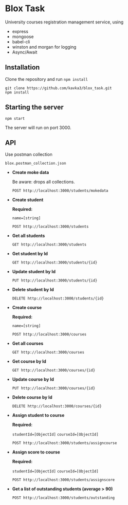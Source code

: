 # Blox Task

University courses registration management service, using

+ express
+ mongoose
+ babel-cli
+ winston and morgan for logging
+ Async/Await

## Installation

Clone the repository and run `npm install`

```
git clone https://github.com/kavka3/blox_task.git
npm install
```

## Starting the server

```
npm start
```

The server will run on port 3000.

## API

Use postman collection

```
blox.postman_collection.json
```

*  **Create moke data**

    Be aware: drops all collections. 
    ```
    POST http://localhost:3000/students/mokedata
    ```

*  **Create student**

   **Required:**

   `name=[string]`
    ```
    POST http://localhost:3000/students
    ```

*  **Get all students**
    ```
    GET http://localhost:3000/students
    ```

*  **Get student by Id**
    ```
    GET http://localhost:3000/students/{id}
    ```

*  **Update student by Id**
    ```
    PUT http://localhost:3000/students/{id}
    ```

*  **Delete student by Id**
    ```
    DELETE http://localhost:3000/students/{id}
    ```

*  **Create course**

   **Required:**

   `name=[string]`
    ```
    POST http://localhost:3000/courses
    ```

*  **Get all courses**
    ```
    GET http://localhost:3000/courses
    ```

*  **Get course by Id**
    ```
    GET http://localhost:3000/courses/{id}
    ```

*  **Update course by Id**
    ```
    PUT http://localhost:3000/courses/{id}
    ```

*  **Delete course by Id**
    ```
    DELETE http://localhost:3000/courses/{id}
    ```

*  **Assign student to course**

   **Required:**

   `studentId=[ObjectId]`
   `courseId=[ObjectId]`
    ```
    POST http://localhost:3000/students/assigncourse
    ```

*  **Assign score to course**

    **Required:**

   `studentId=[ObjectId]`
   `courseId=[ObjectId]`
    ```
    POST http://localhost:3000/students/assignscore
    ```

*  **Get a list of outstanding students (average > 90)**
    ```
    POST http://localhost:3000/students/outstanding
    ```


